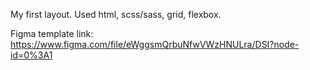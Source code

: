 My first layout. Used html, scss/sass, grid, flexbox.

Figma template link: https://www.figma.com/file/eWggsmQrbuNfwVWzHNULra/DSI?node-id=0%3A1
